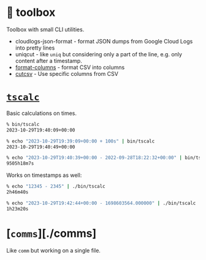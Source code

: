 # 🧰 toolbox

Toolbox with small CLI utilities.

- cloudlogs-json-format - format JSON dumps from Google Cloud Logs into pretty lines
- uniqcut -  like `uniq` but considering only a part of the line, e.g. only content after a timestamp.
- [format-columns](scripting/format-columns) - format CSV into columns
- [cutcsv](scripting/cutcsv) - Use specific columns from CSV


# [`tscalc`](./tscalc)

Basic calculations on times.

```bash
% bin/tscalc
2023-10-29T19:40:09+00:00

% echo "2023-10-29T19:39:09+00:00 + 100s" | bin/tscalc
2023-10-29T19:40:49+00:00

% echo "2023-10-29T19:40:39+00:00 - 2022-09-28T18:22:32+00:00" | bin/tscalc
9505h18m7s
```

Works on timestamps as well:
```bash
% echo "12345 - 2345" | ./bin/tscalc
2h46m40s

% echo "2023-10-29T19:42:44+00:00 - 1698603564.000000" | ./bin/tscalc
1h23m20s
```


# [`comms`][./comms]

Like `comm` but working on a single file.
